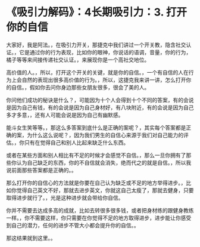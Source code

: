 # 《吸引力解码》：4长期吸引力：3. 打开你的自信

大家好，我是阿法。，在吸引力开关，那捷克中我们讲过一个开关教，隐含社交认证。，它是通过你的行为表现，比如你的眼神，你说话的语调，音量，你的行为，橘子等等来间接传递社交认证。，来展现你是一个高社交地位。

高价值的人。，所以，打开这个开关的关键，就是你的自信。，一个有自信的人在行为上会自然的表现出很多高价值的行为。，所以，这捷克我来讲一讲，怎么打开你的自信。，假如你去问你身边那些女朋友很多，很会了美的人。

你问他们成功的秘诀是什么？，可能因为十个人会得到十个不同的答案，有的会说是因为自己有钱，有的会说是因为自己身材好，有八块附近，有的会说是因为自己多才多意，，还有人可能会说是因为自己有幽默感。

能斗女生笑等等。，那这么多答案到底什么是正确的案呢？，其实每个答案都是正确的案，为什么这么说呢？，因为我们男生的自信心来源于我们对自己能力的评估。，你只有在觉得自己和别人比起来缺乏什么东西。

或者在某些方面和别人相比有不足的时候才会感觉不自信。，那么一旦你拥有了那些你认为自己缺乏的东西，你的不自信就会消失，绝而代之的就是自信。，所以我说前面那些答案都是正确的。。

那么打开你的自信心的方法就是你要在自己认为缺乏或不足的地方举得进步。，比如你觉得自己英文不好，那就去进步英文，你就这自己太瘦了，那就去健身，只要取得进步就行了。，光是这种进步就会带给你自信。

你并不需要去达成多高的成就，比如去转很多很多钱，或者把身材练的跟健身教练一样。，你不需要这样，你只需要在你觉得不足的地方取得进步，进步能让你感受到自己的潜力，任何的进步不管大小都会提升你的自信。。

那这结果就到这里。。